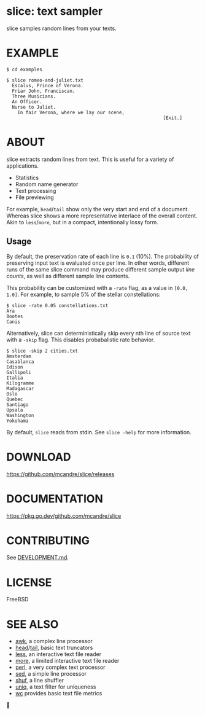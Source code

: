 # slice: text sampler

slice samples random lines from your texts.

# EXAMPLE

```console
$ cd examples

$ slice romeo-and-juliet.txt
  Escalus, Prince of Verona.
  Friar John, Franciscan.
  Three Musicians.
  An Officer.
  Nurse to Juliet.
    In fair Verona, where we lay our scene,
                                                         [Exit.]
```

# ABOUT

slice extracts random lines from text. This is useful for a variety of applications.

* Statistics
* Random name generator
* Text processing
* File previewing

For example, `head`/`tail` show only the very start and end of a document. Whereas slice shows a more representative interlace of the overall content. Akin to `less`/`more`, but in a compact, intentionally lossy form.

## Usage

By default, the preservation rate of each line is `0.1` (10%). The probability of preserving input text is evaluated once per line. In other words, different runs of the same slice command may produce different sample output _line counts_, as well as different sample line contents.

This probability can be customized with a `-rate` flag, as a value in `[0.0, 1.0]`. For example, to sample 5% of the stellar constellations:

```console
$ slice -rate 0.05 constellations.txt
Ara
Bootes
Canis
```

Alternatively, slice can deterministically skip every nth line of source text with a `-skip` flag. This disables probabalistic rate behavior.

```console
$ slice -skip 2 cities.txt
Amsterdam
Casablanca
Edison
Gallipoli
Italia
Kilogramme
Madagascar
Oslo
Quebec
Santiago
Upsala
Washington
Yokohama
```

By default, `slice` reads from stdin. See `slice -help` for more information.

# DOWNLOAD

https://github.com/mcandre/slice/releases

# DOCUMENTATION

https://pkg.go.dev/github.com/mcandre/slice

# CONTRIBUTING

See [DEVELOPMENT.md](DEVELOPMENT.md).

# LICENSE

FreeBSD

# SEE ALSO

* [awk](https://en.wikipedia.org/wiki/AWK), a complex line processor
* [head](https://linux.die.net/man/1/head)/[tail](https://linux.die.net/man/1/tail), basic text truncators
* [less](https://linux.die.net/man/1/less), an interactive text file reader
* [more](https://en.wikipedia.org/wiki/More_(command)), a limited interactive text file reader
* [perl](https://www.perl.org/), a very complex text processor
* [sed](https://en.wikipedia.org/wiki/Sed), a simple line processor
* [shuf](https://linux.die.net/man/1/shuf), a line shuffler
* [uniq](https://linux.die.net/man/1/uniq), a text filter for uniqueness
* [wc](https://linux.die.net/man/1/wc) provides basic text file metrics

🔪
